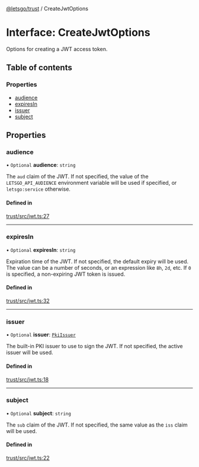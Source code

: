 [@letsgo/trust](../README.md) / CreateJwtOptions

# Interface: CreateJwtOptions

Options for creating a JWT access token.

## Table of contents

### Properties

- [audience](CreateJwtOptions.md#audience)
- [expiresIn](CreateJwtOptions.md#expiresin)
- [issuer](CreateJwtOptions.md#issuer)
- [subject](CreateJwtOptions.md#subject)

## Properties

### audience

• `Optional` **audience**: `string`

The `aud` claim of the JWT. If not specified, the value of the `LETSGO_API_AUDIENCE` environment variable will
be used if specified, or `letsgo:service` otherwise.

#### Defined in

[trust/src/jwt.ts:27](https://github.com/tjanczuk/letsgo/blob/c32fd97/packages/trust/src/jwt.ts#L27)

___

### expiresIn

• `Optional` **expiresIn**: `string`

Expiration time of the JWT. If not specified, the default expiry will be used. The value can be a number of seconds,
or an expression like `8h`, `2d`, etc. If `0` is specified, a non-expiring JWT token is issued.

#### Defined in

[trust/src/jwt.ts:32](https://github.com/tjanczuk/letsgo/blob/c32fd97/packages/trust/src/jwt.ts#L32)

___

### issuer

• `Optional` **issuer**: [`PkiIssuer`](PkiIssuer.md)

The built-in PKI issuer to use to sign the JWT. If not specified, the active issuer will be used.

#### Defined in

[trust/src/jwt.ts:18](https://github.com/tjanczuk/letsgo/blob/c32fd97/packages/trust/src/jwt.ts#L18)

___

### subject

• `Optional` **subject**: `string`

The `sub` claim of the JWT. If not specified, the same value as the `iss` claim will be used.

#### Defined in

[trust/src/jwt.ts:22](https://github.com/tjanczuk/letsgo/blob/c32fd97/packages/trust/src/jwt.ts#L22)
